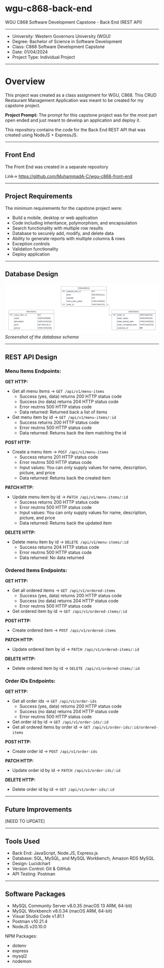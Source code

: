 # wgu-c868-back-end
WGU C868 Software Development Capstone - Back End (REST API)

---

* University: Western Governors University (WGU)
* Degree: Bachelor of Science in Software Development
* Class: C868 Software Development Capstone
* Date: 01/04/2024
* Project Type: Individual Project

---

# Overview

This project was created as a class assignment for WGU, C868. This CRUD Restaurant Management Application was meant to be created for my capstone project.

**Project Prompt:** The prompt for this capstone project was for the most part open ended and just meant to develop an application and deploy it.

This repository contains the code for the Back End REST API that was created using NodeJS + ExpressJS.

---

## Front End

The Front End was created in a separate repository

Link-> https://github.com/MuhammadA-C/wgu-c868-front-end

---

## Project Requirements

The minimum requirements for the capstone project were:

* Build a mobile, desktop or web application
* Code including inheritance, polymorphism, and encapsulation
* Search functionality with multiple row results
* Database to securely add, modify, and delete data
* Ability to generate reports with multiple columns & rows
* Exception controls
* Validation functionality
* Deploy application

---

## Database Design

![Screenshot of the database schema](https://github.com/MuhammadA-C/wgu-c868-back-end/blob/main/pictures/WGU-C868-Database-ERD%20copy.png)
*Screenshot of the database schema*

---

## REST API Design

### Menu Items Endpoints:
**GET HTTP:**
* Get all menu items -> ```GET /api/v1/menu-items```
  * Success (yes, data) returns 200 HTTP status code 
  * Success (no data) returns 204 HTTP status code
  * Error reutrns 500 HTTP status code
  * Data returned: Returned back a list of items
* Get menu item by id -> ```GET /api/v1/menu-items/:id```
  * Success returns 200 HTTP status code 
  * Error reutrns 500 HTTP status code
  * Data returned: Returns back the item matching the id

**POST HTTP:**
* Create a menu item -> ```POST /api/v1/menu-items```
  * Success returns 201 HTTP status code 
  * Error reutrns 500 HTTP status code
  * Input values: You can only supply values for name, description, picture, and price
  * Data returned: Returns back the created item

**PATCH HTTP:**
* Update menu item by id -> ```PATCH /api/v1/menu-items/:id```
  * Success returns 200 HTTP status code 
  * Error reutrns 500 HTTP status code
  * Input values: You can only supply values for name, description, picture, and price
  * Data returned: Returns back the updated item

**DELETE HTTP:**
* Delete menu item by id -> ```DELETE /api/v1/menu-items/:id```
  * Success returns 204 HTTP status code 
  * Error reutrns 500 HTTP status code
  * Data returned: No data returned


### Ordered Items Endpoints:
**GET HTTP:**
* Get all ordered items -> ```GET /api/v1/ordered-items```
  * Success (yes, data) returns 200 HTTP status code 
  * Success (no data) returns 204 HTTP status code
  * Error reutrns 500 HTTP status code
* Get ordered item by id -> ```GET /api/v1/ordered-items/:id```

**POST HTTP:**
* Create ordered item -> ```POST /api/v1/ordered-items```

**PATCH HTTP:**
* Update ordered item by id -> ```PATCH /api/v1/ordered-items/:id```

**DELETE HTTP:**
* Delete ordered item by id -> ```DELETE /api/v1/ordered-items/:id```


### Order IDs Endpoints:
**GET HTTP:**
* Get all order ids -> ```GET /api/v1/order-ids```
  * Success (yes, data) returns 200 HTTP status code 
  * Success (no data) returns 204 HTTP status code
  * Error reutrns 500 HTTP status code
* Get order id by id -> ```GET /api/v1/order-ids/:id```
* Get all ordered items by order id -> ```GET /api/v1/order-ids/:id/ordered-items```

**POST HTTP:**
* Create order id -> ```POST /api/v1/order-ids```

**PATCH HTTP:**
* Update order id by id -> ```PATCH /api/v1/order-ids/:id```

**DELETE HTTP:**
* Delete order id by id -> ```GET /api/v1/order-ids/:id```


----

## Future Improvements

[NEED TO UPDATE]

---

## Tools Used

* Back End: JavaScript, Node.JS, Express.js
* Database: SQL, MySQL, and MySQL Workbench, Amazon RDS MySQL
* Design: Lucidchart
* Version Control: Git & GitHub
* API Testing: Postman

---

## Software Packages

* MySQL Community Server v8.0.35 (macOS 13 ARM, 64-bit)
* MySQL Workbench v8.0.34 (macOS ARM, 64-bit)
* Visual Studio Code v1.81.1
* Postman v10.21.4
* NodeJS v20.10.0

NPM Packages:
* dotenv
* express
* mysql2
* nodemon
